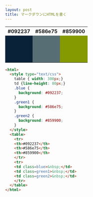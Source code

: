 ```yaml
---
layout: post
title: マークダウンにHTMLを書く
---
```


<html>
  <style type="text/css">
    table { width: 300px;}
    td {line-height: 80px;}
    .blue {
      background: #092237;
    }
    .green1 {
      background: #586e75;
    }
    .green2 {
      background: #859900;
    }
  </style>
  <table>
    <tr>
    <th>#092237</th>
    <th>#586e75</th>
    <th>#859900</th>
    </tr>
    <tr>
    <td class=blue>&nbsp;</td>
    <td class=green1>&nbsp;</td>
    <td class=green2>&nbsp;</td>
    </tr>
  </table>
</html>

```html
<html>
  <style type="text/css">
    table { width: 300px;}
    td {line-height: 80px;}
    .blue {
      background: #092237;
    }
    .green1 {
      background: #586e75;
    }
    .green2 {
      background: #859900;
    }
  </style>
  <table>
    <tr>
    <th>#092237</th>
    <th>#586e75</th>
    <th>#859900</th>
    </tr>
    <tr>
    <td class=blue>&nbsp;</td>
    <td class=green1>&nbsp;</td>
    <td class=green2>&nbsp;</td>
    </tr>
  </table>
</html>
```
